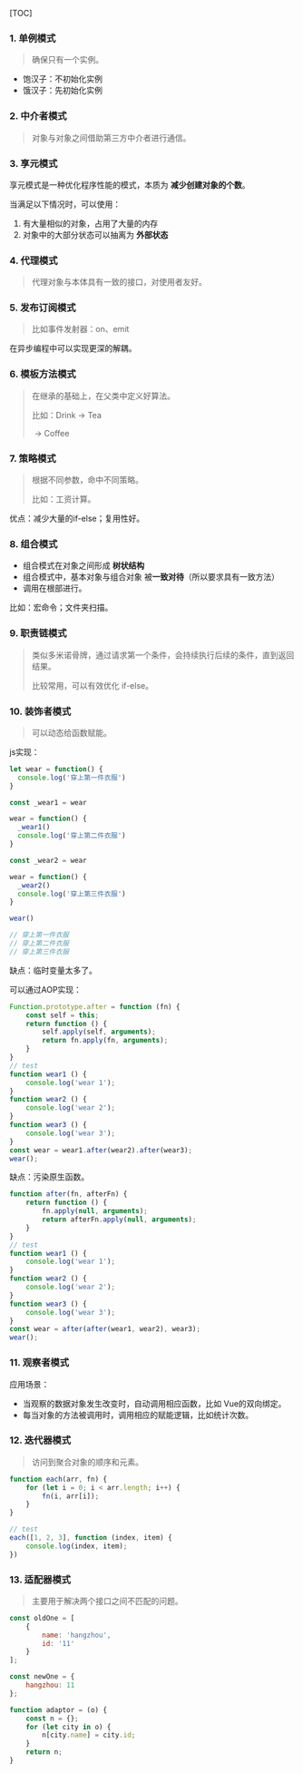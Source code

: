 [TOC]

### 1. 单例模式

> 确保只有一个实例。

* 饱汉子：不初始化实例
* 饿汉子：先初始化实例



### 2. 中介者模式

> 对象与对象之间借助第三方中介者进行通信。



### 3. 享元模式

享元模式是一种优化程序性能的模式，本质为 **减少创建对象的个数**。

当满足以下情况时，可以使用：

1. 有大量相似的对象，占用了大量的内存
2. 对象中的大部分状态可以抽离为 **外部状态**



### 4. 代理模式

> 代理对象与本体具有一致的接口，对使用者友好。



### 5. 发布订阅模式

> 比如事件发射器：on、emit

在异步编程中可以实现更深的解耦。



### 6. 模板方法模式

> 在继承的基础上，在父类中定义好算法。
>
> 比如：Drink -> Tea
>
> ​					-> Coffee



### 7. 策略模式

> 根据不同参数，命中不同策略。
>
> 比如：工资计算。

优点：减少大量的if-else；复用性好。



### 8. 组合模式

* 组合模式在对象之间形成 **树状结构**
* 组合模式中，基本对象与组合对象 被**一致对待**（所以要求具有一致方法）
* 调用在根部进行。

比如：宏命令；文件夹扫描。



### 9. 职责链模式

> 类似多米诺骨牌，通过请求第一个条件，会持续执行后续的条件，直到返回结果。
>
> 比较常用，可以有效优化 if-else。



### 10. 装饰者模式

> 可以动态给函数赋能。

js实现：

```JavaScript
let wear = function() {
  console.log('穿上第一件衣服')
}

const _wear1 = wear

wear = function() {
  _wear1()
  console.log('穿上第二件衣服')
}

const _wear2 = wear

wear = function() {
  _wear2()
  console.log('穿上第三件衣服')
}

wear()

// 穿上第一件衣服
// 穿上第二件衣服
// 穿上第三件衣服
```

缺点：临时变量太多了。

可以通过AOP实现：

```JavaScript
Function.prototype.after = function (fn) {
    const self = this;
    return function () {
     	self.apply(self, arguments);
        return fn.apply(fn, arguments);
    }
}
// test
function wear1 () {
    console.log('wear 1');
}
function wear2 () {
    console.log('wear 2');
}
function wear3 () {
    console.log('wear 3');
}
const wear = wear1.after(wear2).after(wear3);
wear();
```

缺点：污染原生函数。

```JavaScript
function after(fn, afterFn) {
    return function () {
        fn.apply(null, arguments);
        return afterFn.apply(null, arguments);
    }
}
// test
function wear1 () {
    console.log('wear 1');
}
function wear2 () {
    console.log('wear 2');
}
function wear3 () {
    console.log('wear 3');
}
const wear = after(after(wear1, wear2), wear3);
wear();
```



### 11. 观察者模式

应用场景：

* 当观察的数据对象发生改变时，自动调用相应函数，比如 Vue的双向绑定。
* 每当对象的方法被调用时，调用相应的赋能逻辑，比如统计次数。



### 12. 迭代器模式

> 访问到聚合对象的顺序和元素。

```JavaScript
function each(arr, fn) {
    for (let i = 0; i < arr.length; i++) {
        fn(i, arr[i]);
    }
}

// test
each([1, 2, 3], function (index, item) {
    console.log(index, item);
})
```





### 13. 适配器模式

> 主要用于解决两个接口之间不匹配的问题。

```JavaScript
const oldOne = [
    {
        name: 'hangzhou',
        id: '11'
    }
];

const newOne = {
    hangzhou: 11
};

function adaptor = (o) {
    const n = {};
    for (let city in o) {
        n[city.name] = city.id; 
    }
    return n;
}
```

